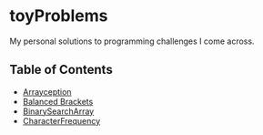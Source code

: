 # toyProblems

My personal solutions to programming challenges I come across.

## Table of Contents
- [Arrayception](Arrayception/Arrayception.js)
- [Balanced Brackets](BalancedBrackets/BalancedBrackets.js)
- [BinarySearchArray](BinarySearchArray/BinarySearchArray.js)
- [CharacterFrequency](CharacterFrequency/CharacterFrequency.js)
